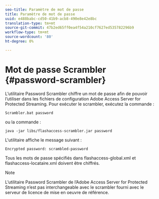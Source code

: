 ```yaml
---
seo-title: Paramètre de mot de passe
title: Paramètre de mot de passe
uuid: e488babc-cd50-41b9-acb8-490e8e42e8bc
translation-type: tm+mt
source-git-commit: 47b2ed65ff0ea4f54a210cf7627ed535782296b9
workflow-type: tm+mt
source-wordcount: '80'
ht-degree: 0%

---
```



# Mot de passe Scrambler {#password-scrambler}

L’utilitaire Password Scrambler chiffre un mot de passe afin de pouvoir l’utiliser dans les fichiers de configuration Adobe Access Server for Protected Streaming. Pour exécuter le scrambler, exécutez la commande :

```
Scrambler.bat password 
```

ou la commande :

```
java -jar libs/flashaccess-scrambler.jar password  
```

L&#39;utilitaire affiche le message suivant :

```
Encrypted password: scrambled-password 
```

Tous les mots de passe spécifiés dans flashaccess-global.xml et flashaccess-locataire.xml doivent être chiffrés.

>[!NOTE]
>
>L’utilitaire Password Scrambler de l’Adobe Access Server for Protected Streaming n’est pas interchangeable avec le scrambler fourni avec le serveur de licence de mise en oeuvre de référence.

